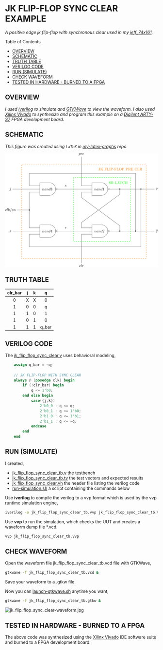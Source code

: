 # JK FLIP-FLOP SYNC CLEAR EXAMPLE

_A positive edge jk flip-flop with synchronous clear
used in my
[jeff_74x161](https://github.com/JeffDeCola/my-verilog-examples/tree/master/sequential-logic/counters/jeff_74x161)._

Table of Contents

* [OVERVIEW](https://github.com/JeffDeCola/my-verilog-examples/tree/master/basic-code/sequential-logic/jk_flip_flop#overview)
* [SCHEMATIC](https://github.com/JeffDeCola/my-verilog-examples/tree/master/basic-code/sequential-logic/jk_flip_flop#schematic)
* [TRUTH TABLE](https://github.com/JeffDeCola/my-verilog-examples/tree/master/basic-code/sequential-logic/jk_flip_flop#truth-table)
* [VERILOG CODE](https://github.com/JeffDeCola/my-verilog-examples/tree/master/basic-code/sequential-logic/jk_flip_flop#verilog-code)
* [RUN (SIMULATE)](https://github.com/JeffDeCola/my-verilog-examples/tree/master/basic-code/sequential-logic/jk_flip_flop#run-simulate)
* [CHECK WAVEFORM](https://github.com/JeffDeCola/my-verilog-examples/tree/master/basic-code/sequential-logic/jk_flip_flop#check-waveform)
* [TESTED IN HARDWARE - BURNED TO A FPGA](https://github.com/JeffDeCola/my-verilog-examples/tree/master/basic-code/sequential-logic/jk_flip_flop#tested-in-hardware---burned-to-a-fpga)

## OVERVIEW

_I used
[iverilog](https://github.com/JeffDeCola/my-cheat-sheets/tree/master/hardware/tools/simulation/iverilog-cheat-sheet)
to simulate and
[GTKWave](https://github.com/JeffDeCola/my-cheat-sheets/tree/master/hardware/tools/simulation/gtkwave-cheat-sheet)
to view the waveform. I also used
[Xilinx Vivado](https://github.com/JeffDeCola/my-cheat-sheets/tree/master/hardware/tools/synthesis/xilinx-vivado-cheat-sheet)
to synthesize and program this example on a
[Digilent ARTY-S7](https://github.com/JeffDeCola/my-cheat-sheets/tree/master/hardware/development/fpga-development-boards/digilent-arty-s7-cheat-sheet)
FPGA development board._

## SCHEMATIC

_This figure was created using `LaTeX` in
[my-latex-graphs](https://github.com/JeffDeCola/my-latex-graphs/tree/master/mathematics/applied/electrical-engineering/sequential-logic/jk-flip-flop-sync-clear)
repo._

<p align="center">
    <img src="svgs/jk-flip-flop-sync-clear.svg"
    align="middle"
</p>

## TRUTH TABLE

| clr_bar | j      | k     | q         |
|:-------:|:------:|:-----:|:---------:|
| 0       |  X     |  X    | 0         |
| 1       |  0     |  0    | q         |
| 1       |  1     |  0    | 1         |
| 1       |  0     |  1    | 0         |
| 1       |  1     |  1    | q_bar     |

## VERILOG CODE

The
[jk_flip_flop_sync_clear.v](https://github.com/JeffDeCola/my-verilog-examples/blob/master/basic-code/sequential-logic/jk_flip_flop_sync_clear/jk_flip_flop_sync_clear.v)
uses behavioral modeling,

```verilog
    assign q_bar = ~q;

    // JK FLIP-FLOP WITH SYNC CLEAR
    always @ (posedge clk) begin
        if (!clr_bar) begin
            q <= 1'b0;
        end else begin
            case({j,k})
                2'b0_0 : q <= q;
                2'b0_1 : q <= 1'b0;
                2'b1_0 : q <= 1'b1;
                2'b1_1 : q <= ~q;
            endcase
        end
    end
```

## RUN (SIMULATE)

I created,

* [jk_flip_flop_sync_clear_tb.v](https://github.com/JeffDeCola/my-verilog-examples/blob/master/basic-code/sequential-logic/jk_flip_flop_sync_clear/jk_flip_flop_sync_clear_tb.v)
  the testbench
* [jk_flip_flop_sync_clear_tb.tv](https://github.com/JeffDeCola/my-verilog-examples/blob/master/basic-code/sequential-logic/sr_latch/jk_flip_flop_sync_clear_tb.tv)
  the test vectors and expected results
* [jk_flip_flop_sync_clear.vh](https://github.com/JeffDeCola/my-verilog-examples/blob/master/basic-code/sequential-logic/jk_flip_flop_sync_clear/jk_flip_flop_sync_clear.vh)
  the header file listing the verilog code
* [run-simulation.sh](https://github.com/JeffDeCola/my-verilog-examples/blob/master/basic-code/sequential-logic/jk_flip_flop_sync_clear/run-simulation.sh)
  a script containing the commands below

Use **iverilog** to compile the verilog to a vvp format
which is used by the vvp runtime simulation engine,

```bash
iverilog -o jk_flip_flop_sync_clear_tb.vvp jk_flip_flop_sync_clear_tb.v jk_flip_flop_sync_clear.vh
```

Use **vvp** to run the simulation, which checks the UUT
and creates a waveform dump file *.vcd.

```bash
vvp jk_flip_flop_sync_clear_tb.vvp
```

## CHECK WAVEFORM

Open the waveform file jk_flip_flop_sync_clear_tb.vcd file with GTKWave,

```bash
gtkwave -f jk_flip_flop_sync_clear_tb.vcd &
```

Save your waveform to a .gtkw file.

Now you can
[launch-gtkwave.sh](https://github.com/JeffDeCola/my-verilog-examples/blob/master/launch-GTKWave-script/launch-gtkwave.sh)
anytime you want,

```bash
gtkwave -f jk_flip_flop_sync_clear_tb.gtkw &
```

![jk_flip_flop_sync_clear-waveform.jpg](../../../docs/pics/basic-code/jk_flip_flop_sync_clear-waveform.jpg)

## TESTED IN HARDWARE - BURNED TO A FPGA

The above code was synthesized using the
[Xilinx Vivado](https://github.com/JeffDeCola/my-cheat-sheets/tree/master/hardware/tools/synthesis/xilinx-vivado-cheat-sheet)
IDE software suite and burned to a FPGA development board.
